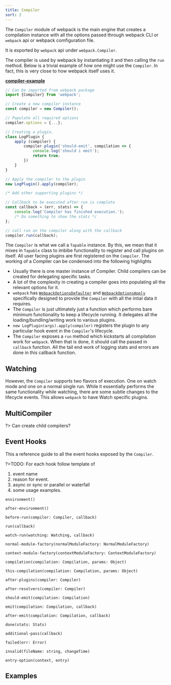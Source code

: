 ```yaml
---
title: Compiler
sort: 2
---
```


The `Compiler` module of webpack is the main engine that creates a compilation instance with all the options passed through webpack CLI or `webpack` api or webpack comfiguration file.

It is exported by `webpack` api under `webpack.Compiler`.

The compiler is used by webpack by instantiating it and then calling the `run` method. Below is a trivial example of how one might use the `Compiler`. In fact, this is very close to how webpack itself uses it.

[__compiler-example__](https://github.com/pksjce/webpack-internal-examples/blob/master/compiler-example.js)

```javascript
// Can be imported from webpack package
import {Compiler} from 'webpack';

// Create a new compiler instance
const compiler = new Compiler();

// Populate all required options
compiler.options = {...};

// Creating a plugin.
class LogPlugin {
    apply (compiler) {
        compiler.plugin('should-emit', compilation => {
            console.log('should i emit');
            return true;
        })
    }
}

// Apply the compiler to the plugin
new LogPlugin().apply(compiler);

/* Add other supporting plugins */

// Callback to be executed after run is complete
const callback = (err, stats) => {
    console.log('Compiler has finished execution.');
    /* Do something to show the stats */
};

// call run on the compiler along with the callback
compiler.run(callback);
```

The `Compiler` is what we call a `Tapable` instance. By this, we mean that it mixes in `Tapable` class to imbibe functionality to register and call plugins on itself.
All user facing plugins are first registered on the `Compiler`.
The working of a Compiler can be condensed into the following highlights
 - Usually there is one master instance of Compiler. Child compilers can be created for delegating specific tasks.
 - A lot of the complexity in creating a compiler goes into populating all the relevant options for it.
 - `webpack` has [`WebpackOptionsDefaulter`](https://github.com/webpack/webpack/blob/master/lib/WebpackOptionsDefaulter.js) and [`WebpackOptionsApply`](https://github.com/webpack/webpack/blob/master/lib/WebpackOptionsApply.js) specifically designed to provide the `Compiler` with all the intial data it requires.
 - The `Compiler` is just ultimately just a function which performs bare minimum functionality to keep a lifecycle running. It delegates all the loading/bundling/writing work to various plugins.
 - `new LogPlugin(args).apply(compiler)` registers the plugin to any particular hook event in the `Compiler`'s lifecycle.
 - The `Compiler` exposes a `run` method which kickstarts all compilation work for `webpack`. When that is done, it should call the passed in `callback` function. All the tail end work of logging stats and errors are done in this callback function.

## Watching

However, the `Compiler` supports two flavors of execution. One on watch mode and one on a normal single run.
While it essentially performs the same functionality while watching, there are some subtle changes to the lifecycle events. This allows `webpack` to have Watch specific plugins.

## MultiCompiler

?> Can create child compilers?

## Event Hooks

This a reference guide to all the event hooks exposed by the `Compiler`.

?>TODO: For each hook follow template of
1. event name
2. reason for event.
3. async or sync or parallel or waterfall
4. some usage examples.

`environment()`

`after-environment()`

`before-run(compiler: Compiler, callback)`

`run(callback)`

`watch-run(watching: Watching, callback)`

`normal-module-factory(normalModuleFactory: NormalModuleFactory)`

`context-module-factory(contextModuleFactory: ContextModuleFactory)`

`compilation(compilation: Compilation, params: Object)`

`this-compilation(compilation: Compilation, params: Object)`

`after-plugins(compiler: Compiler)`

`after-resolvers(compiler: Compiler)`

`should-emit(compilation: Compilation)`

`emit(compilation: Compilation, callback)`    

`after-emit(compilation: Compilation, callback)`

`done(stats: Stats)`

`additional-pass(callback)`

`failed(err: Error)`

`invalid(fileName: string, changeTime)`

`entry-option(context, entry)`

## Examples